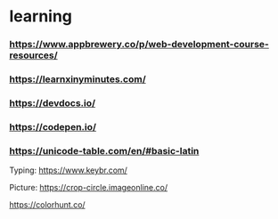 # learning
### https://www.appbrewery.co/p/web-development-course-resources/
### https://learnxinyminutes.com/
### https://devdocs.io/
### https://codepen.io/
### https://unicode-table.com/en/#basic-latin

Typing:
https://www.keybr.com/

Picture:
https://crop-circle.imageonline.co/

https://colorhunt.co/
